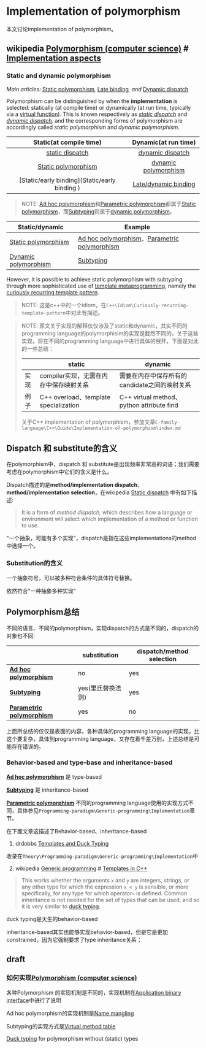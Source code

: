 # Implementation of polymorphism

本文讨论implementation of polymorphism。



## wikipedia [Polymorphism (computer science)](https://en.wikipedia.org/wiki/Polymorphism_(computer_science)) # [Implementation aspects](https://en.wikipedia.org/wiki/Polymorphism_(computer_science)#Implementation_aspects)

### Static and dynamic polymorphism

*Main articles:* [Static polymorphism](https://en.wikipedia.org/wiki/Static_polymorphism)*,* [Late binding](https://en.wikipedia.org/wiki/Late_binding)*, and* [Dynamic dispatch](https://en.wikipedia.org/wiki/Dynamic_dispatch)

Polymorphism can be distinguished by when the **implementation** is selected: statically (at compile time) or dynamically (at run time, typically via a [virtual function](https://en.wikipedia.org/wiki/Virtual_function)). This is known respectively as *[static dispatch](https://en.wikipedia.org/wiki/Static_dispatch)* and *[dynamic dispatch](https://en.wikipedia.org/wiki/Dynamic_dispatch),* and the corresponding forms of polymorphism are accordingly called *static polymorphism* and *dynamic polymorphism*.

|                   Static(at compile time)                    |                     Dynamic(at run time)                     |
| :----------------------------------------------------------: | :----------------------------------------------------------: |
| [static dispatch](https://en.wikipedia.org/wiki/Static_dispatch) | [dynamic dispatch](https://en.wikipedia.org/wiki/Dynamic_dispatch) |
| [Static polymorphism](https://en.wikipedia.org/wiki/Polymorphism_%28computer_science%29#Static_and_dynamic_polymorphism) | [dynamic polymorphism](https://en.wikipedia.org/wiki/Polymorphism_%28computer_science%29#Static_and_dynamic_polymorphism) |
|        [Static/early binding](Static/early binding )         | [Late/dynamic binding](https://en.wikipedia.org/wiki/Late_binding) |



> NOTE: [Ad hoc polymorphism](https://en.wikipedia.org/wiki/Ad_hoc_polymorphism)和[Parametric polymorphism](https://en.wikipedia.org/wiki/Parametric_polymorphism)都属于[Static polymorphism](https://en.wikipedia.org/wiki/Polymorphism_%28computer_science%29#Static_and_dynamic_polymorphism)，而[Subtyping](https://en.wikipedia.org/wiki/Subtyping)则属于[dynamic polymorphism](https://en.wikipedia.org/wiki/Polymorphism_%28computer_science%29#Static_and_dynamic_polymorphism)。

| Static/dynamic                                               | Example                                                      |
| ------------------------------------------------------------ | ------------------------------------------------------------ |
| [Static polymorphism](https://en.wikipedia.org/wiki/Polymorphism_%28computer_science%29#Static_and_dynamic_polymorphism) | [Ad hoc polymorphism](https://en.wikipedia.org/wiki/Ad_hoc_polymorphism)、[Parametric polymorphism](https://en.wikipedia.org/wiki/Parametric_polymorphism) |
| [Dynamic polymorphism](https://en.wikipedia.org/wiki/Polymorphism_%28computer_science%29#Static_and_dynamic_polymorphism) | [Subtyping](https://en.wikipedia.org/wiki/Subtyping)         |



However, it is possible to achieve static polymorphism with subtyping through more sophisticated use of [template metaprogramming](https://en.wikipedia.org/wiki/Template_metaprogramming), namely the [curiously recurring template pattern](https://en.wikipedia.org/wiki/Curiously_recurring_template_pattern).

> NOTE: 这是c++中的一个idiom，在`C++\Idiom\Curiously-recurring-template-pattern`中对此有描述。



> NOTE: 原文关于实现的解释仅仅涉及了static和dynamic，其实不同的programming language的polymorphisim的实现是截然不同的，关于这些实现，将在不同的programming language中进行具体的展开，下面是对此的一些总结：
>
> |      | static                                 | dynamic                                       |
> | ---- | -------------------------------------- | --------------------------------------------- |
> | 实现 | compiler实现，无需在内存中保存映射关系 | 需要在内存中保存所有的candidate之间的映射关系 |
> | 例子 | C++ overload、template specialization  | C++ virtual method、python attribute find     |
>
> 关于C++ implementation of polymorphism，参加文章`C-family-language\C++\Guide\Implementation-of-polymorphism\index.md`



## Dispatch 和 substitute的含义

在polymorphism中，dispatch 和 substitute是出现频率非常高的词语；我们需要考虑在polymorphism中它们的含义是什么。

Dispatch描述的是**method/implementation dispatch**、**method/implementation selection**，在wikipedia [Static dispatch](https://en.wikipedia.org/wiki/Static_dispatch) 中有如下描述:

> It is a form of *method dispatch,* which describes how a language or environment will select which implementation of a method or function to use.

"一个抽象，可能有多个实现"，dispatch是指在这些implementations的method中选择一个。

### Substitution的含义

一个抽象符号，可以被多种符合条件的具体符号替换。

依然符合"一种抽象多种实现"

## Polymorphism总结

不同的语言、不同的polymorphism，实现dispatch的方式是不同的，dispatch的对象也不同:

|                                                              | substitution      | dispatch/method selection |
| ------------------------------------------------------------ | ----------------- | ------------------------- |
| [**Ad hoc polymorphism**](https://en.wikipedia.org/wiki/Ad_hoc_polymorphism) | no                | yes                       |
| [**Subtyping**](https://en.wikipedia.org/wiki/Subtyping)     | yes(里氏替换法则) | yes                       |
| [**Parametric polymorphism**](https://en.wikipedia.org/wiki/Parametric_polymorphism) | yes               | no                        |

上面所总结的仅仅是表面的内容，各种具体的programming language的实现，比这个要复杂，具体到programming language，又存在着千差万别，上述总结是可能存在错误的。





### Behavior-based and type-base and inheritance-based



[**Ad hoc polymorphism**](https://en.wikipedia.org/wiki/Ad_hoc_polymorphism) 是 type-based 

[**Subtyping**](https://en.wikipedia.org/wiki/Subtyping) 是 inheritance-based

[**Parametric polymorphism**](https://en.wikipedia.org/wiki/Parametric_polymorphism) 不同的programming language使用的实现方式不同，具体参见`Programming-paradigm\Generic-programming\Implementation`章节。



在下面文章这描述了Behavior-based、inheritance-based

1) drdobbs [Templates and Duck Typing](https://www.drdobbs.com/templates-and-duck-typing/184401971)

收录在`Theory\Programming-paradigm\Generic-programming\Implementation`中

2) wikipedia [Generic programming](https://en.wikipedia.org/wiki/Generic_programming) # [Templates in C++](https://en.wikipedia.org/wiki/Generic_programming#Templates_in_C++)

> This works whether the arguments `x` and `y` are integers, strings, or any other type for which the expression `x < y` is sensible, or more specifically, for any type for which operator`<` is defined. Common inheritance is not needed for the set of types that can be used, and so it is very similar to [duck typing](https://en.wikipedia.org/wiki/Duck_typing#Templates_or_generic_types). 



duck typing是天生的behavior-based

inheritance-based其实也能够实现behavior-based，但是它是更加constrained，因为它强制要求了type inheritance关系；



## draft



### 如何实现[Polymorphism (computer science)](https://en.wikipedia.org/wiki/Polymorphism_(computer_science))

各种Polymorphism 的实现机制是不同的，实现机制在[Application binary interface](https://en.wikipedia.org/wiki/Application_binary_interface)中进行了说明

Ad hoc polymorphism的实现机制是[Name mangling](https://en.wikipedia.org/wiki/Name_mangling)

Subtyping的实现方式是[Virtual method table](https://en.wikipedia.org/wiki/Virtual_method_table)

[Duck typing](https://en.wikipedia.org/wiki/Duck_typing) for polymorphism without (static) types

